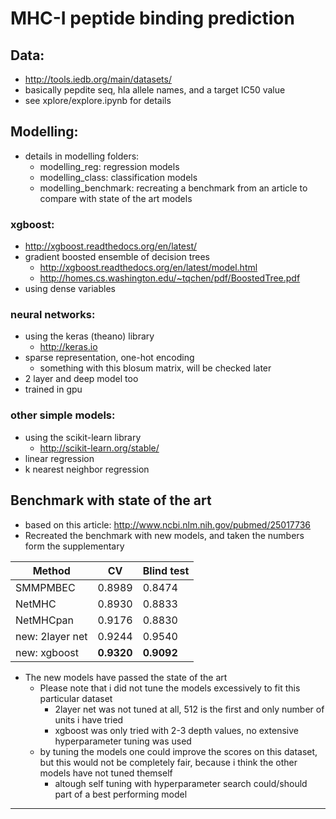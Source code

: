 # MHC-I peptide binding prediction

## Data:
- http://tools.iedb.org/main/datasets/
- basically pepdite seq, hla allele names, and a target IC50 value
- see xplore/explore.ipynb for details

## Modelling:
- details in modelling folders:
	- modelling_reg: regression models
	- modelling_class: classification models
	- modelling_benchmark: recreating a benchmark from an article to compare with state of the art models

### xgboost:
- http://xgboost.readthedocs.org/en/latest/
- gradient boosted ensemble of decision trees
	- http://xgboost.readthedocs.org/en/latest/model.html
	- http://homes.cs.washington.edu/~tqchen/pdf/BoostedTree.pdf
- using dense variables

### neural networks:
- using the keras (theano) library
	- http://keras.io
- sparse representation, one-hot encoding
	- something with this blosum matrix, will be checked later
- 2 layer and deep model too
- trained in gpu

### other simple models:
- using the scikit-learn library
	- http://scikit-learn.org/stable/
- linear regression
- k nearest neighbor regression


## Benchmark with state of the art

- based on this article: http://www.ncbi.nlm.nih.gov/pubmed/25017736
- Recreated the benchmark with new models, and taken the numbers form the supplementary

Method | CV | Blind test
--- | --- | ---
SMMPMBEC | 0.8989 | 0.8474
NetMHC | 0.8930 | 0.8833
NetMHCpan |0.9176 | 0.8830
new: 2layer net | 0.9244 | 0.9540
new: xgboost | **0.9320** | **0.9092**

- The new models have passed the state of the art
	- Please note that i did not tune the models excessively to fit this particular dataset
		- 2layer net was not tuned at all, 512 is the first and only number of units i have tried
		- xgboost was only tried with 2-3 depth values, no extensive hyperparameter tuning was used
	- by tuning the models one could improve the scores on this dataset, but this would not be completely fair, because i think the other models have not tuned themself
		- altough self tuning with hyperparameter search could/should part of a best performing model 

---
